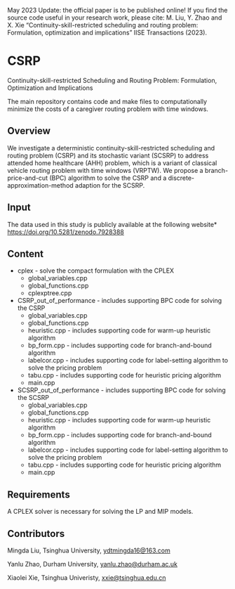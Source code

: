 May 2023 Update: the official paper is to be published online!  If you find the source code useful in your research work, please cite: M. Liu, Y. Zhao and X. Xie “Continuity-skill-restricted scheduling and routing problem: Formulation, optimization and implications” IISE Transactions (2023). 

# CSRP
Continuity-skill-restricted Scheduling and Routing Problem: Formulation, Optimization and Implications

The main repository contains code and make files to computationally minimize the costs of a caregiver routing problem with time windows. 

## Overview
We investigate a deterministic continuity-skill-restricted scheduling and routing problem (CSRP) and its stochastic variant (SCSRP) to address attended home healthcare (AHH) problem, which is a variant of classical vehicle routing problem with time windows (VRPTW). We propose a branch-price-and-cut (BPC) algorithm to solve the CSRP and a discrete-approximation-method adaption for the SCSRP.

## Input
The data used in this study is publicly available at the following website* https://doi.org/10.5281/zenodo.7928388

## Content
* cplex - solve the compact formulation with the CPLEX
  * global_variables.cpp
  * global_functions.cpp
  * cplexptree.cpp 
* CSRP_out_of_performance - includes supporting BPC code for solving the CSRP 
  * global_variables.cpp
  * global_functions.cpp
  * heuristic.cpp - includes supporting code for warm-up heuristic algorithm
  * bp_form.cpp - includes supporting code for branch-and-bound algorithm
  * labelcor.cpp - includes supporting code for label-setting algorithm to solve the pricing problem
  * tabu.cpp - includes supporting code for heuristic pricing algorithm 
  * main.cpp 
* SCSRP_out_of_performance - includes supporting BPC code for solving the SCSRP 
  * global_variables.cpp
  * global_functions.cpp
  * heuristic.cpp - includes supporting code for warm-up heuristic algorithm
  * bp_form.cpp - includes supporting code for branch-and-bound algorithm
  * labelcor.cpp - includes supporting code for label-setting algorithm to solve the pricing problem
  * tabu.cpp - includes supporting code for heuristic pricing algorithm 
  * main.cpp 

## Requirements
A CPLEX solver is necessary for solving the LP and MIP models. 

## Contributors
Mingda Liu, Tsinghua University, ydtmingda16@163.com

Yanlu Zhao, Durham University, yanlu.zhao@durham.ac.uk

Xiaolei Xie, Tsinghua Univeristy, xxie@tsinghua.edu.cn
